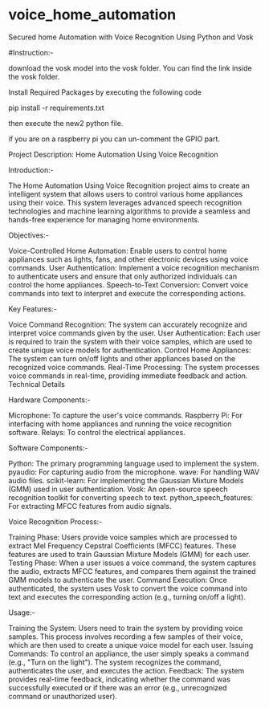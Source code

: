 # voice_home_automation
Secured home Automation with Voice Recognition Using Python and Vosk

#Instruction:-

download the vosk model into the vosk folder. You can find the link inside the vosk folder.

Install Required Packages by executing the following code

pip install -r requirements.txt

then execute the new2 python file.

if you are on a raspberry pi you can un-comment the GPIO part.




Project Description: Home Automation Using Voice Recognition

Introduction:-

The Home Automation Using Voice Recognition project aims to create an intelligent system that allows users to control various home appliances using their voice. This system leverages advanced speech recognition technologies and machine learning algorithms to provide a seamless and hands-free experience for managing home environments.


Objectives:-

Voice-Controlled Home Automation: Enable users to control home appliances such as lights, fans, and other electronic devices using voice commands.
User Authentication: Implement a voice recognition mechanism to authenticate users and ensure that only authorized individuals can control the home appliances.
Speech-to-Text Conversion: Convert voice commands into text to interpret and execute the corresponding actions.


Key Features:-

Voice Command Recognition: The system can accurately recognize and interpret voice commands given by the user.
User Authentication: Each user is required to train the system with their voice samples, which are used to create unique voice models for authentication.
Control Home Appliances: The system can turn on/off lights and other appliances based on the recognized voice commands.
Real-Time Processing: The system processes voice commands in real-time, providing immediate feedback and action.
Technical Details


Hardware Components:-

Microphone: To capture the user's voice commands.
Raspberry Pi: For interfacing with home appliances and running the voice recognition software.
Relays: To control the electrical appliances.


Software Components:-

Python: The primary programming language used to implement the system.
pyaudio: For capturing audio from the microphone.
wave: For handling WAV audio files.
scikit-learn: For implementing the Gaussian Mixture Models (GMM) used in user authentication.
Vosk: An open-source speech recognition toolkit for converting speech to text.
python_speech_features: For extracting MFCC features from audio signals.


Voice Recognition Process:-

Training Phase: Users provide voice samples which are processed to extract Mel Frequency Cepstral Coefficients (MFCC) features. These features are used to train Gaussian Mixture Models (GMM) for each user.
Testing Phase: When a user issues a voice command, the system captures the audio, extracts MFCC features, and compares them against the trained GMM models to authenticate the user.
Command Execution: Once authenticated, the system uses Vosk to convert the voice command into text and executes the corresponding action (e.g., turning on/off a light).


Usage:-

Training the System: Users need to train the system by providing voice samples. This process involves recording a few samples of their voice, which are then used to create a unique voice model for each user.
Issuing Commands: To control an appliance, the user simply speaks a command (e.g., "Turn on the light"). The system recognizes the command, authenticates the user, and executes the action.
Feedback: The system provides real-time feedback, indicating whether the command was successfully executed or if there was an error (e.g., unrecognized command or unauthorized user).
